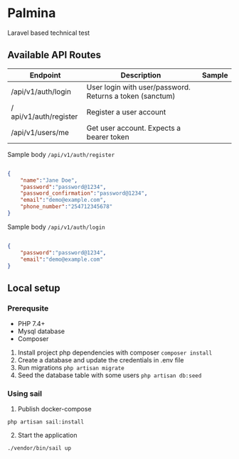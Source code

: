 
# Palmina
Laravel based technical test

## Available API Routes

|Endpoint|Description|Sample
|---|---|---|
|/api/v1/auth/login  | User login with user/password. Returns a token (sanctum) | |
|/ api/v1/auth/register | Register a user account  |  
|/api/v1/users/me | Get user account. Expects a bearer token |


Sample body `/api/v1/auth/register`
```json

{
    "name":"Jane Doe",
    "password":"password@1234",
    "password_confirmation":"password@1234",
    "email":"demo@example.com",
    "phone_number":"254712345678"
}

```

Sample body `/api/v1/auth/login`
```json

{
    "password":"password@1234",
    "email":"demo@example.com"
}

```

## Local setup
### Prerequsite
- PHP 7.4+
- Mysql database
- Composer

1. Install project php dependencies with composer ``composer install``
2. Create a database and update the credentials in .env file
3. Run migrations ``php artisan migrate``
4. Seed the database table with some users ``php artisan db:seed``

### Using sail
1. Publish docker-compose
```shell
php artisan sail:install
```

2. Start the application
```shell
./vendor/bin/sail up
```

